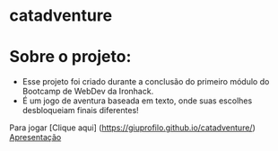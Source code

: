 # catadventure
# Sobre o projeto:
- Esse projeto foi criado durante a conclusão do primeiro módulo do Bootcamp de WebDev da Ironhack.
- É um jogo de aventura baseada em texto, onde suas escolhes desbloqueiam finais diferentes!

Para jogar [Clique aqui] (https://giuprofilo.github.io/catadventure/)
[Apresentação]()
